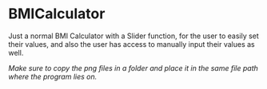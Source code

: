# BMICalculator
Just a normal BMI Calculator with a Slider function, for the user to easily set their values, and also the user has access to manually input their values as well.

*Make sure to copy the png files in a folder and place it in the same file path where the program lies on.*

